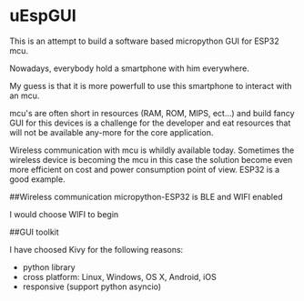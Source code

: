 # uEspGUI

This is an attempt to build a software based micropython GUI for ESP32 mcu.

Nowadays, everybody hold a smartphone with him everywhere.

My guess is that it is more powerfull to use this smartphone to interact with an mcu.

mcu's are often short in resources (RAM, ROM, MIPS, ect...) and build fancy GUI for this devices is a challenge for the developer and eat resources that will not be available any-more for the core application.

Wireless communication with mcu is whildly available today. Sometimes the wireless device is becoming the mcu in this case the solution become even more efficient on cost and power consumption point of view. ESP32 is a good example.

##Wireless communication
micropython-ESP32 is BLE and WIFI enabled

I would choose WIFI to begin



##GUI toolkit

I have choosed Kivy for the following reasons:
- python library
- cross platform: Linux, Windows, OS X, Android, iOS
- responsive (support python asyncio)


